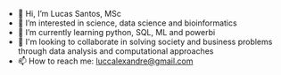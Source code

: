 - 👋 Hi, I’m Lucas Santos, MSc
- 👀 I’m interested in science, data science and bioinformatics
- 🌱 I’m currently learning python, SQL, ML and powerbi
- 💞️ I'm looking to collaborate in solving society and business problems through data analysis and computational approaches
- 📫 How to reach me: luccalexandre@gmail.com

<!---
lucasabo/lucasabo is a ✨ special ✨ repository because its `README.md` (this file) appears on your GitHub profile.
You can click the Preview link to take a look at your changes.
--->
